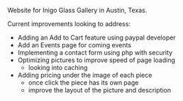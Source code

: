 Website for Inigo Glass Gallery in Austin, Texas.

Current improvements looking to address:

- Adding an Add to Cart feature using paypal developer
- Add an Events page for coming events
- Implementing a contact form using php with security
- Optimizing pictures to improve speed of page loading
    - looking into caching
- Adding pricing under the image of each piece
    - once click the piece has its own page
    - improve the layout of the picture and description
    
